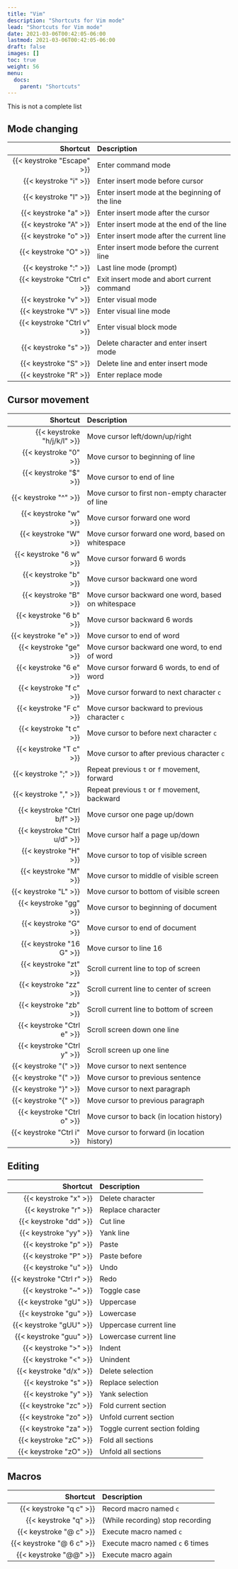 ```yaml
---
title: "Vim"
description: "Shortcuts for Vim mode"
lead: "Shortcuts for Vim mode"
date: 2021-03-06T00:42:05-06:00
lastmod: 2021-03-06T00:42:05-06:00
draft: false
images: []
toc: true
weight: 56
menu: 
  docs:
    parent: "Shortcuts"
---
```


This is not a complete list

## Mode changing

<div class="table">

Shortcut | Description
---: | :---
{{< keystroke "Escape" >}} | Enter command mode
{{< keystroke "i" >}} | Enter insert mode before cursor
{{< keystroke "I" >}} | Enter insert mode at the beginning of the line
{{< keystroke "a" >}} | Enter insert mode after the cursor
{{< keystroke "A" >}} | Enter insert mode at the end of the line
{{< keystroke "o" >}} | Enter insert mode after the current line
{{< keystroke "O" >}} | Enter insert mode before the current line
{{< keystroke ":" >}} | Last line mode (prompt)
{{< keystroke "Ctrl c" >}} | Exit insert mode and abort current command
{{< keystroke "v" >}} | Enter visual mode
{{< keystroke "V" >}} | Enter visual line mode
{{< keystroke "Ctrl v" >}} | Enter visual block mode
{{< keystroke "s" >}} | Delete character and enter insert mode
{{< keystroke "S" >}} | Delete line and enter insert mode
{{< keystroke "R" >}} | Enter replace mode
</div>

## Cursor movement

<div class="table">

Shortcut | Description
---: | :---
{{< keystroke "h/j/k/l" >}} | Move cursor left/down/up/right
{{< keystroke "0" >}} | Move cursor to beginning of line
{{< keystroke "$" >}} | Move cursor to end of line
{{< keystroke "^" >}} | Move cursor to first non-empty character of line
{{< keystroke "w" >}} | Move cursor forward one word
{{< keystroke "W" >}} | Move cursor forward one word, based on whitespace
{{< keystroke "6 w" >}} | Move cursor forward 6 words
{{< keystroke "b" >}} | Move cursor backward one word
{{< keystroke "B" >}} | Move cursor backward one word, based on whitespace
{{< keystroke "6 b" >}} | Move cursor backward 6 words
{{< keystroke "e" >}} | Move cursor to end of word
{{< keystroke "ge" >}} | Move cursor backward one word, to end of word
{{< keystroke "6 e" >}} | Move cursor forward 6 words, to end of word
{{< keystroke "f c" >}} | Move cursor forward to next character `c`
{{< keystroke "F c" >}} | Move cursor backward to previous character `c`
{{< keystroke "t c" >}} | Move cursor to before next character `c`
{{< keystroke "T c" >}} | Move cursor to after previous character `c`
{{< keystroke ";" >}} | Repeat previous `t` or `f` movement, forward
{{< keystroke "," >}} | Repeat previous `t` or `f` movement, backward
{{< keystroke "Ctrl b/f" >}} | Move cursor one page up/down
{{< keystroke "Ctrl u/d" >}} | Move cursor half a page up/down
{{< keystroke "H" >}} | Move cursor to top of visible screen
{{< keystroke "M" >}} | Move cursor to middle of visible screen
{{< keystroke "L" >}} | Move cursor to bottom of visible screen
{{< keystroke "gg" >}} | Move cursor to beginning of document
{{< keystroke "G" >}} | Move cursor to end of document
{{< keystroke "16 G" >}} | Move cursor to line 16
{{< keystroke "zt" >}} | Scroll current line to top of screen
{{< keystroke "zz" >}} | Scroll current line to center of screen
{{< keystroke "zb" >}} | Scroll current line to bottom of screen
{{< keystroke "Ctrl e" >}} | Scroll screen down one line
{{< keystroke "Ctrl y" >}} | Scroll screen up one line
{{< keystroke "(" >}} | Move cursor to next sentence
{{< keystroke "(" >}} | Move cursor to previous sentence
{{< keystroke "}" >}} | Move cursor to next paragraph
{{< keystroke "{" >}} | Move cursor to previous paragraph
{{< keystroke "Ctrl o" >}} | Move cursor to back (in location history)
{{< keystroke "Ctrl i" >}} | Move cursor to forward (in location history)

</div>

## Editing

<div class="table">

Shortcut | Description
---: | :---
{{< keystroke "x" >}} | Delete character
{{< keystroke "r" >}} | Replace character
{{< keystroke "dd" >}} | Cut line
{{< keystroke "yy" >}} | Yank line
{{< keystroke "p" >}} | Paste
{{< keystroke "P" >}} | Paste before
{{< keystroke "u" >}} | Undo
{{< keystroke "Ctrl r" >}} | Redo
{{< keystroke "~" >}} | Toggle case
{{< keystroke "gU" >}} | Uppercase
{{< keystroke "gu" >}} | Lowercase
{{< keystroke "gUU" >}} | Uppercase current line
{{< keystroke "guu" >}} | Lowercase current line
{{< keystroke ">" >}} | Indent
{{< keystroke "<" >}} | Unindent
{{< keystroke "d/x" >}} | Delete selection
{{< keystroke "s" >}} | Replace selection
{{< keystroke "y" >}} | Yank selection
{{< keystroke "zc" >}} | Fold current section
{{< keystroke "zo" >}} | Unfold current section
{{< keystroke "za" >}} | Toggle current section folding
{{< keystroke "zC" >}} | Fold all sections
{{< keystroke "zO" >}} | Unfold all sections
</div>


## Macros

<div class="table">

Shortcut | Description
---: | :---
{{< keystroke "q c" >}} | Record macro named `c`
{{< keystroke "q" >}} | (While recording) stop recording
{{< keystroke "@ c" >}} | Execute macro named `c`
{{< keystroke "@ 6 c" >}} | Execute macro named `c` 6 times
{{< keystroke "@@" >}} | Execute macro again
</div>




